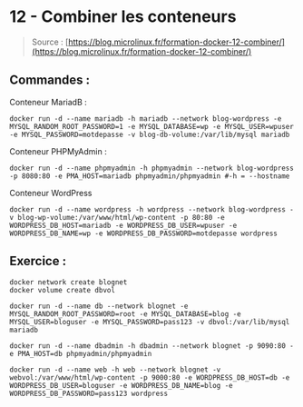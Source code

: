 # 12 - Combiner les conteneurs

> Source : [https://blog.microlinux.fr/formation-docker-12-combiner/](https://blog.microlinux.fr/formation-docker-12-combiner/)

## Commandes : 

Conteneur MariadB : 

```
docker run -d --name mariadb -h mariadb --network blog-wordpress -e MYSQL_RANDOM_ROOT_PASSWORD=1 -e MYSQL_DATABASE=wp -e MYSQL_USER=wpuser -e MYSQL_PASSWORD=motdepasse -v blog-db-volume:/var/lib/mysql mariadb
```

Conteneur PHPMyAdmin : 

```
docker run -d --name phpmyadmin -h phpmyadmin --network blog-wordpress -p 8080:80 -e PMA_HOST=mariadb phpmyadmin/phpmyadmin #-h = --hostname
```

Conteneur WordPress

```
docker run -d --name wordpress -h wordpress --network blog-wordpress -v blog-wp-volume:/var/www/html/wp-content -p 80:80 -e WORDPRESS_DB_HOST=mariadb -e WORDPRESS_DB_USER=wpuser -e WORDPRESS_DB_NAME=wp -e WORDPRESS_DB_PASSWORD=motdepasse wordpress
```

## Exercice : 

```
docker network create blognet
docker volume create dbvol

docker run -d --name db --network blognet -e MYSQL_RANDOM_ROOT_PASSWORD=root -e MYSQL_DATABASE=blog -e MYSQL_USER=bloguser -e MYSQL_PASSWORD=pass123 -v dbvol:/var/lib/mysql mariadb

docker run -d --name dbadmin -h dbadmin --network blognet -p 9090:80 -e PMA_HOST=db phpmyadmin/phpmyadmin

docker run -d --name web -h web --network blognet -v webvol:/var/www/html/wp-content -p 9000:80 -e WORDPRESS_DB_HOST=db -e WORDPRESS_DB_USER=bloguser -e WORDPRESS_DB_NAME=blog -e WORDPRESS_DB_PASSWORD=pass123 wordpress
```
